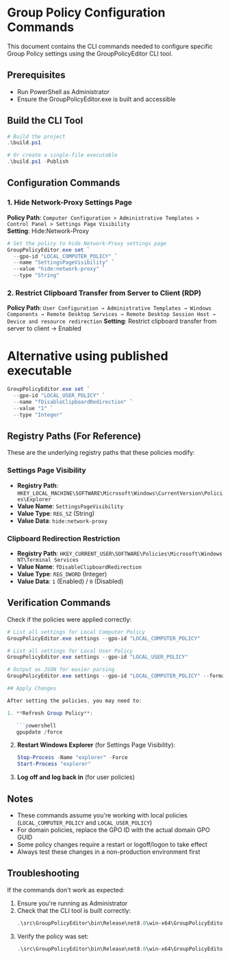 # Group Policy Configuration Commands

This document contains the CLI commands needed to configure specific Group Policy settings using the GroupPolicyEditor CLI tool.

## Prerequisites

- Run PowerShell as Administrator
- Ensure the GroupPolicyEditor.exe is built and accessible

## Build the CLI Tool

```powershell
# Build the project
.\build.ps1

# Or create a single-file executable
.\build.ps1 -Publish
```

## Configuration Commands

### 1. Hide Network-Proxy Settings Page

**Policy Path**: `Computer Configuration > Administrative Templates > Control Panel > Settings Page Visibility`  
**Setting**: Hide:Network-Proxy

```powershell
# Set the policy to hide Network-Proxy settings page
GroupPolicyEditor.exe set `
  --gpo-id "LOCAL_COMPUTER_POLICY" `
  --name "SettingsPageVisibility" `
  --value "hide:network-proxy" `
  --type "String"
```

### 2. Restrict Clipboard Transfer from Server to Client (RDP)

**Policy Path**: `User Configuration → Administrative Templates → Windows Components → Remote Desktop Services → Remote Desktop Session Host → Device and resource redirection`
**Setting**: Restrict clipboard transfer from server to client → Enabled

# Alternative using published executable

```powershell
GroupPolicyEditor.exe set `
  --gpo-id "LOCAL_USER_POLICY" `
  --name "fDisableClipboardRedirection" `
  --value "1" `
  --type "Integer"
```

## Registry Paths (For Reference)

These are the underlying registry paths that these policies modify:

### Settings Page Visibility

- **Registry Path**: `HKEY_LOCAL_MACHINE\SOFTWARE\Microsoft\Windows\CurrentVersion\Policies\Explorer`
- **Value Name**: `SettingsPageVisibility`
- **Value Type**: `REG_SZ` (String)
- **Value Data**: `hide:network-proxy`

### Clipboard Redirection Restriction

- **Registry Path**: `HKEY_CURRENT_USER\SOFTWARE\Policies\Microsoft\Windows NT\Terminal Services`
- **Value Name**: `fDisableClipboardRedirection`
- **Value Type**: `REG_DWORD` (Integer)
- **Value Data**: `1` (Enabled) / `0` (Disabled)

## Verification Commands

Check if the policies were applied correctly:

```powershell
# List all settings for Local Computer Policy
GroupPolicyEditor.exe settings --gpo-id "LOCAL_COMPUTER_POLICY"

# List all settings for Local User Policy
GroupPolicyEditor.exe settings --gpo-id "LOCAL_USER_POLICY"

# Output as JSON for easier parsing
GroupPolicyEditor.exe settings --gpo-id "LOCAL_COMPUTER_POLICY" --format json

## Apply Changes

After setting the policies, you may need to:

1. **Refresh Group Policy**:

   ```powershell
   gpupdate /force
   ```

2. **Restart Windows Explorer** (for Settings Page Visibility):

   ```powershell
   Stop-Process -Name "explorer" -Force
   Start-Process "explorer"
   ```

3. **Log off and log back in** (for user policies)

## Notes

- These commands assume you're working with local policies (`LOCAL_COMPUTER_POLICY` and `LOCAL_USER_POLICY`)
- For domain policies, replace the GPO ID with the actual domain GPO GUID
- Some policy changes require a restart or logoff/logon to take effect
- Always test these changes in a non-production environment first

## Troubleshooting

If the commands don't work as expected:

1. Ensure you're running as Administrator
2. Check that the CLI tool is built correctly:
   ```powershell
   .\src\GroupPolicyEditor\bin\Release\net8.0\win-x64\GroupPolicyEditor.exe --help
   ```
3. Verify the policy was set:
   ```powershell
   .\src\GroupPolicyEditor\bin\Release\net8.0\win-x64\GroupPolicyEditor.exe settings --gpo-id "LOCAL_COMPUTER_POLICY" | findstr "SettingsPageVisibility"
   ```
